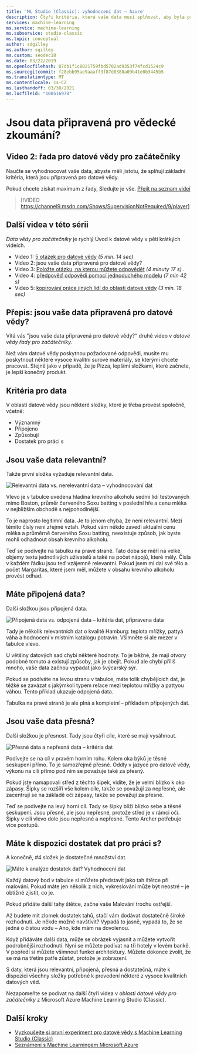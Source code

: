 ```yaml
---
title: 'ML Studio (Classic): vyhodnocení dat – Azure'
description: Čtyři kritéria, která vaše data musí splňovat, aby byla připravená pro datové vědy. Toto video obsahuje konkrétní příklady, které vám pomůžou se základním hodnocením dat.
services: machine-learning
ms.service: machine-learning
ms.subservice: studio-classic
ms.topic: conceptual
author: sdgilley
ms.author: sgilley
ms.custom: seodec18
ms.date: 03/22/2019
ms.openlocfilehash: 07db1f1c8021759fbd5702ad9353f74fcd1524c9
ms.sourcegitcommit: f28ebb95ae9aaaff3f87d8388a09b41e0b3445b5
ms.translationtype: MT
ms.contentlocale: cs-CZ
ms.lasthandoff: 03/30/2021
ms.locfileid: "100516970"
---
```

# <a name="is-your-data-ready-for-data-science"></a>Jsou data připravená pro vědecké zkoumání?
## <a name="video-2-data-science-for-beginners-series"></a>Video 2: řada pro datové vědy pro začátečníky
Naučte se vyhodnocovat vaše data, abyste měli jistotu, že splňují základní kritéria, která jsou připravená pro datové vědy.

Pokud chcete získat maximum z řady, Sledujte je vše. [Přejít na seznam videí](#other-videos-in-this-series)
<br>

> [!VIDEO https://channel9.msdn.com/Shows/SupervisionNotRequired/9/player]
>
>

## <a name="other-videos-in-this-series"></a>Další videa v této sérii
*Data vědy pro začátečníky* je rychlý Úvod k datové vědy v pěti krátkých videích.

* Video 1: [5 otázek pro datové vědy](data-science-for-beginners-the-5-questions-data-science-answers.md) *(5 min. 14 sec)*
* Video 2: jsou vaše data připravená pro datové vědy?
* Video 3: [Položte otázku, na kterou můžete odpovědět](data-science-for-beginners-ask-a-question-you-can-answer-with-data.md) *(4 minuty 17 s)* .
* Video 4: [předpověď odpovědi pomocí jednoduchého modelu](data-science-for-beginners-predict-an-answer-with-a-simple-model.md) *(7 min 42 s)*
* Video 5: [kopírování práce jiných lidí do oblasti datové vědy](data-science-for-beginners-copy-other-peoples-work-to-do-data-science.md) *(3 min. 18 sec)*

## <a name="transcript-is-your-data-ready-for-data-science"></a>Přepis: jsou vaše data připravená pro datové vědy?
Vítá vás "jsou vaše data připravená pro datové vědy?" druhé video v *datové vědy řady pro začátečníky*.  

Než vám datové vědy poskytnou požadované odpovědi, musíte mu poskytnout některé vysoce kvalitní surové materiály, se kterými chcete pracovat. Stejně jako v případě, že je Pizza, lepšími složkami, které začnete, je lepší konečný produkt. 

## <a name="criteria-for-data"></a>Kritéria pro data
V oblasti datové vědy jsou některé složky, které je třeba provést společně, včetně:

* Významný
* Připojeno
* Způsobují
* Dostatek pro práci s

## <a name="is-your-data-relevant"></a>Jsou vaše data relevantní?
Takže první složka vyžaduje relevantní data.

![Relevantní data vs. nerelevantní data – vyhodnocování dat](./media/data-science-for-beginners-is-your-data-ready-for-data-science/relevant-and-irrelevant-data.png)

Vlevo je v tabulce uvedena hladina krevního alkoholu sedmi lidí testovaných mimo Boston, průměr červeného Soxu batting v poslední hře a cenu mléka v nejbližším obchodě s nejpohodlnější.

To je naprosto legitimní data. Je to jenom chyba, že není relevantní. Mezi těmito čísly není zřejmé vztah. Pokud vám někdo zavedl aktuální cenu mléka a průměrně červeného Soxu batting, neexistuje způsob, jak byste mohli odhadnout obsah krevního alkoholu.

Teď se podívejte na tabulku na pravé straně. Tato doba se měří na velké objemy textu jednotlivých uživatelů a také na počet nápojů, které měly.  Čísla v každém řádku jsou teď vzájemně relevantní. Pokud jsem mi dal své tělo a počet Margaritas, které jsem měl, můžete v obsahu krevního alkoholu provést odhad.

## <a name="do-you-have-connected-data"></a>Máte připojená data?
Další složkou jsou připojená data.

![Připojená data vs. odpojená data – kritéria dat, připravena data](./media/data-science-for-beginners-is-your-data-ready-for-data-science/connected-vs-disconnected-data.png)

Tady je několik relevantních dat o kvalitě Hamburg: teplota mřížky, pattyá váha a hodnocení v místním katalogu potravin. Všimněte si ale mezer v tabulce vlevo.

U většiny datových sad chybí některé hodnoty. To je běžné, že mají otvory podobné tomuto a existují způsoby, jak je obejít. Pokud ale chybí příliš mnoho, vaše data začnou vypadat jako švýcarský sýr.

Pokud se podíváte na levou stranu v tabulce, máte tolik chybějících dat, je těžké se zavázat s jakýmkoli typem relace mezi teplotou mřížky a pattyou váhou. Tento příklad ukazuje odpojená data.

Tabulka na pravé straně je ale plná a kompletní – příkladem připojených dat.

## <a name="is-your-data-accurate"></a>Jsou vaše data přesná?
Další složkou je přesnost. Tady jsou čtyři cíle, které se mají vysáhnout.

![Přesné data a nepřesná data – kritéria dat](./media/data-science-for-beginners-is-your-data-ready-for-data-science/inaccurate-vs-accurate-data.png)

Podívejte se na cíl v pravém horním rohu. Kolem oka býků je těsné seskupení přímo. To je samozřejmě přesné. Oddly v jazyce pro datové vědy, výkonu na cíli přímo pod ním se považuje také za přesný.

Pokud jste namapovali střed z těchto šipek, vidíte, že je velmi blízko k oko zápasy. Šipky se rozšíří vše kolem cíle, takže se považují za nepřesné, ale zacentrují se na základě očí zápasy, takže se považují za přesné.

Teď se podívejte na levý horní cíl. Tady se šipky blíží blízko sebe a těsné seskupení. Jsou přesné, ale jsou nepřesné, protože střed je v rámci očí. Šipky v cíli vlevo dole jsou nepřesné a nepřesné. Tento Archer potřebuje více postupů.

## <a name="do-you-have-enough-data-to-work-with"></a>Máte k dispozici dostatek dat pro práci s?
A konečně, #4 složek je dostatečné množství dat.

![Máte k analýze dostatek dat? Vyhodnocení dat](./media/data-science-for-beginners-is-your-data-ready-for-data-science/barely-enough-data.png)

Každý datový bod v tabulce si můžete představit jako tah štětce při malování. Pokud máte jen několik z nich, vykreslování může být neostré – je obtížné zjistit, co je.

Pokud přidáte další tahy štětce, začne vaše Malování trochu ostřejší.

Až budete mít zlomek dostatek tahů, stačí vám dodávat dostatečně široké rozhodnutí. Je někde možné navštívit? Vypadá to jasně, vypadá to, že se jedná o čistou vodu – Ano, kde mám na dovolenou.

Když přidáváte další data, může se obrázek vyjasnit a můžete vytvořit podrobnější rozhodnutí. Nyní se můžete podívat na tři hotely v levém bankě. V popředí si můžete všimnout funkcí architektury. Můžete dokonce zvolit, že se má na třetím patře zůstat, protože je zobrazení.

S daty, která jsou relevantní, připojená, přesná a dostatečná, máte k dispozici všechny složky potřebné k provedení některé z vysoce kvalitních datových věd.

Nezapomeňte se podívat na další čtyři videa v *oblasti datové vědy pro začátečníky* z Microsoft Azure Machine Learning Studio (Classic).

## <a name="next-steps"></a>Další kroky
* [Vyzkoušejte si první experiment pro datové vědy s Machine Learning Studio (Classic)](create-experiment.md)
* [Seznámení s Machine Learningem Microsoft Azure](../overview-what-is-azure-ml.md)